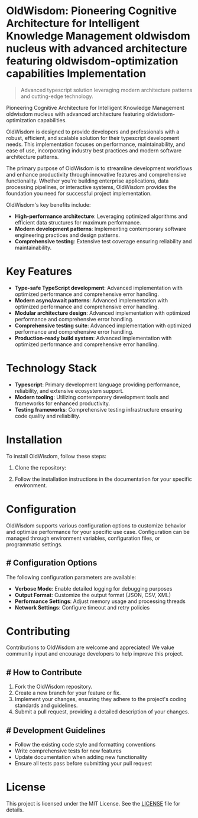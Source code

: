 <!-- fallback_OldWisdom_20250805204628_12493 -->

# OldWisdom: Pioneering Cognitive Architecture for Intelligent Knowledge Management oldwisdom nucleus with advanced architecture featuring oldwisdom-optimization capabilities Implementation
> Advanced typescript solution leveraging modern architecture patterns and cutting-edge technology.

Pioneering Cognitive Architecture for Intelligent Knowledge Management oldwisdom nucleus with advanced architecture featuring oldwisdom-optimization capabilities.

OldWisdom is designed to provide developers and professionals with a robust, efficient, and scalable solution for their typescript development needs. This implementation focuses on performance, maintainability, and ease of use, incorporating industry best practices and modern software architecture patterns.

The primary purpose of OldWisdom is to streamline development workflows and enhance productivity through innovative features and comprehensive functionality. Whether you're building enterprise applications, data processing pipelines, or interactive systems, OldWisdom provides the foundation you need for successful project implementation.

OldWisdom's key benefits include:

* **High-performance architecture**: Leveraging optimized algorithms and efficient data structures for maximum performance.
* **Modern development patterns**: Implementing contemporary software engineering practices and design patterns.
* **Comprehensive testing**: Extensive test coverage ensuring reliability and maintainability.

# Key Features

* **Type-safe TypeScript development**: Advanced implementation with optimized performance and comprehensive error handling.
* **Modern async/await patterns**: Advanced implementation with optimized performance and comprehensive error handling.
* **Modular architecture design**: Advanced implementation with optimized performance and comprehensive error handling.
* **Comprehensive testing suite**: Advanced implementation with optimized performance and comprehensive error handling.
* **Production-ready build system**: Advanced implementation with optimized performance and comprehensive error handling.

# Technology Stack

* **Typescript**: Primary development language providing performance, reliability, and extensive ecosystem support.
* **Modern tooling**: Utilizing contemporary development tools and frameworks for enhanced productivity.
* **Testing frameworks**: Comprehensive testing infrastructure ensuring code quality and reliability.

# Installation

To install OldWisdom, follow these steps:

1. Clone the repository:


2. Follow the installation instructions in the documentation for your specific environment.

# Configuration

OldWisdom supports various configuration options to customize behavior and optimize performance for your specific use case. Configuration can be managed through environment variables, configuration files, or programmatic settings.

## # Configuration Options

The following configuration parameters are available:

* **Verbose Mode**: Enable detailed logging for debugging purposes
* **Output Format**: Customize the output format (JSON, CSV, XML)
* **Performance Settings**: Adjust memory usage and processing threads
* **Network Settings**: Configure timeout and retry policies

# Contributing

Contributions to OldWisdom are welcome and appreciated! We value community input and encourage developers to help improve this project.

## # How to Contribute

1. Fork the OldWisdom repository.
2. Create a new branch for your feature or fix.
3. Implement your changes, ensuring they adhere to the project's coding standards and guidelines.
4. Submit a pull request, providing a detailed description of your changes.

## # Development Guidelines

* Follow the existing code style and formatting conventions
* Write comprehensive tests for new features
* Update documentation when adding new functionality
* Ensure all tests pass before submitting your pull request

# License

This project is licensed under the MIT License. See the [LICENSE](https://github.com/QOZU/OldWisdom/blob/main/LICENSE) file for details.
